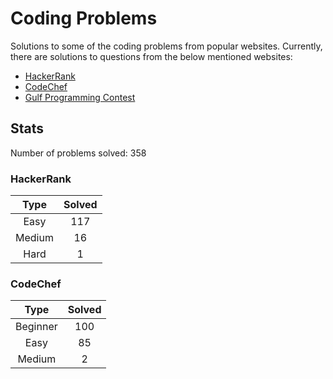 # Coding Problems

Solutions to some of the coding problems from popular websites. Currently, there are solutions to questions from the below mentioned websites:
* [HackerRank](HackerRank "HackerRank")
* [CodeChef](CodeChef "CodeChef")
* [Gulf Programming Contest](Gulf%20Programming%20Contest "GPC")

## Stats

Number of problems solved: 358

### HackerRank

|Type|Solved|
|:---:|:---:|
|Easy|117|
|Medium|16|
|Hard|1|

### CodeChef

|Type|Solved|
|:---:|:---:|
|Beginner|100|
|Easy|85|
|Medium|2|